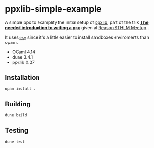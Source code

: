 # ppxlib-simple-example

A simple ppx to examplify the initial setup of [ppxlib](https://github.com/ocaml-ppx/ppxlib/), part of the talk [**The needed introduction to writing a ppx**](https://youtu.be/dMoRMqQ6GLs?t=4184) given at [Reason STHLM Meetup](https://www.meetup.com/es-ES/ReasonSTHLM/)..

It uses [`esy`](https://esy.sh) since it's a little easier to install sandboxes enviroments than opam.

- OCaml 4.14
- dune 3.4.1
- ppxlib 0.27

## Installation

```bash
opam install .
```

## Building

```bash
dune build
```

## Testing

```bash
dune test
```


